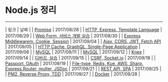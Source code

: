 # Node.js 정리
- - -
| 링크 | 날짜 |
| [Promise](./README/academy/0828.md) | 2017/08/28 |
| [HTTP, Express, Template Language](./README/academy/0829.md) | 2017/08/29 |
| [Web Form, 서비스 개발 실습](./README/academy/0830.md) | 2017/08/30 |
| [Express Middlewarem, Cookie, Session](./README/academy/0904.md) | 2017/09/04 |
| [Ajax, CORS, JWT, Fetch API](./README/academy/0905.md) | 2017/09/05 |
| [HTTP Cache, GraphQL, Single-Page Application](./README/academy/0906.md) | 2017/09/06 |
| [MySQL](./README/academy/0911.md) | 2017/09/11 |
| [MySQL](./README/academy/0912.md) | 2017/09/12 |
| [Knex](./README/academy/0914.md) | 2017/09/14 |
| [디버깅, 실습](./README/academy/0915.md) | 2017/09/15 |
| [CSRF, Socket.io](./README/academy/0918.md) | 2017/09/18 |
| [Passport, OAuth](./README/academy/0919.md) | 2017/09/19 |
| [File-type, Redis, Kue, AWS, Sharp, Express.Router, multer, JSDoc](./README/academy/0921.md) | 2017/09/21 |
| [REST API, SPA](./README/academy/0925.md) | 2017/09/25 |
| [PM2, Reverse Proxy, TDD](./README/academy/0927.md) | 2017/09/27 |
| [Docker](./README/academy/0928.md) | 2017/09/28 |
